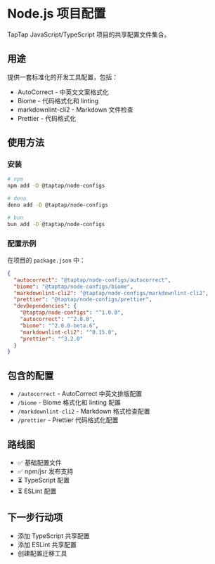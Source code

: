 # Node.js 项目配置

TapTap JavaScript/TypeScript 项目的共享配置文件集合。

## 用途

提供一套标准化的开发工具配置，包括：
- AutoCorrect - 中英文文案格式化
- Biome - 代码格式化和 linting
- markdownlint-cli2 - Markdown 文件检查
- Prettier - 代码格式化

## 使用方法

### 安装

```bash
# npm
npm add -D @taptap/node-configs

# deno
deno add -D @taptap/node-configs

# bun
bun add -D @taptap/node-configs
```

### 配置示例

在项目的 `package.json` 中：

```json
{
  "autocorrect": "@taptap/node-configs/autocorrect",
  "biome": "@taptap/node-configs/biome",
  "markdownlint-cli2": "@taptap/node-configs/markdownlint-cli2",
  "prettier": "@taptap/node-configs/prettier",
  "devDependencies": {
    "@taptap/node-configs": "^1.0.0",
    "autocorrect": "^2.8.0",
    "biome": "^2.0.0-beta.6",
    "markdownlint-cli2": "^0.15.0",
    "prettier": "^3.2.0"
  }
}
```

## 包含的配置

- `/autocorrect` - AutoCorrect 中英文排版配置
- `/biome` - Biome 格式化和 linting 配置
- `/markdownlint-cli2` - Markdown 格式检查配置
- `/prettier` - Prettier 代码格式化配置

## 路线图

- ✅ 基础配置文件
- ✅ npm/jsr 发布支持
- ⏳ TypeScript 配置
- ⏳ ESLint 配置

## 下一步行动项

- 添加 TypeScript 共享配置
- 添加 ESLint 共享配置
- 创建配置迁移工具